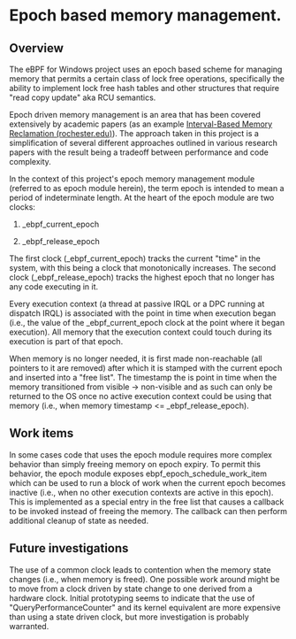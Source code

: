 # Epoch based memory management.

## Overview

The eBPF for Windows project uses an epoch based scheme for managing
memory that permits a certain class of lock free operations,
specifically the ability to implement lock free hash tables and other
structures that require "read copy update" aka RCU semantics.

Epoch driven memory management is an area that has been covered extensively by
academic papers (as an example [Interval-Based Memory Reclamation
(rochester.edu)](https://www.cs.rochester.edu/~scott/papers/2018_PPoPP_IBR.pdf)).
The approach taken in this project is a simplification of several
different approaches outlined in various research papers with the result
being a tradeoff between performance and code complexity.

In the context of this project's epoch memory management module
(referred to as epoch module herein), the term epoch is intended to
mean a period of indeterminate length. At the heart of the epoch module
are two clocks:

1)  _ebpf_current_epoch

2)  _ebpf_release_epoch

The first clock (_ebpf_current_epoch) tracks the current "time" in the
system, with this being a clock that monotonically increases. The second clock
(_ebpf_release_epoch) tracks the highest epoch that no longer has any
code executing in it.

Every execution context (a thread at passive IRQL or a DPC running at
dispatch IRQL) is associated with the point in time when execution began
(i.e., the value of the _ebpf_current_epoch clock at the point where it
began execution). All memory that the execution context could touch
during its execution is part of that epoch.

When memory is no longer needed, it is first made non-reachable (all
pointers to it are removed) after which it is stamped with the current
epoch and inserted into a "free list". The timestamp the is point in time
when the memory transitioned from visible -> non-visible and as such
can only be returned to the OS once no active execution context could be
using that memory (i.e., when memory timestamp <=
_ebpf_release_epoch).


## Work items

In some cases code that uses the epoch module requires more complex
behavior than simply freeing memory on epoch expiry. To permit this
behavior, the epoch module exposes ebpf_epoch_schedule_work_item which
can be used to run a block of work when the current epoch becomes
inactive (i.e., when no other execution contexts are active in this
epoch). This is implemented as a special entry in the free list that
causes a callback to be invoked instead of freeing the memory. The callback
can then perform additional cleanup of state as needed.

## Future investigations
The use of a common clock leads to contention when the memory state changes
(i.e., when memory is freed). One possible work around might be to move from a
clock driven by state change to one derived from a hardware clock. Initial
prototyping seems to indicate that the use of "QueryPerformanceCounter" and its
kernel equivalent are more expensive than using a state driven clock, but more
investigation is probably warranted.
